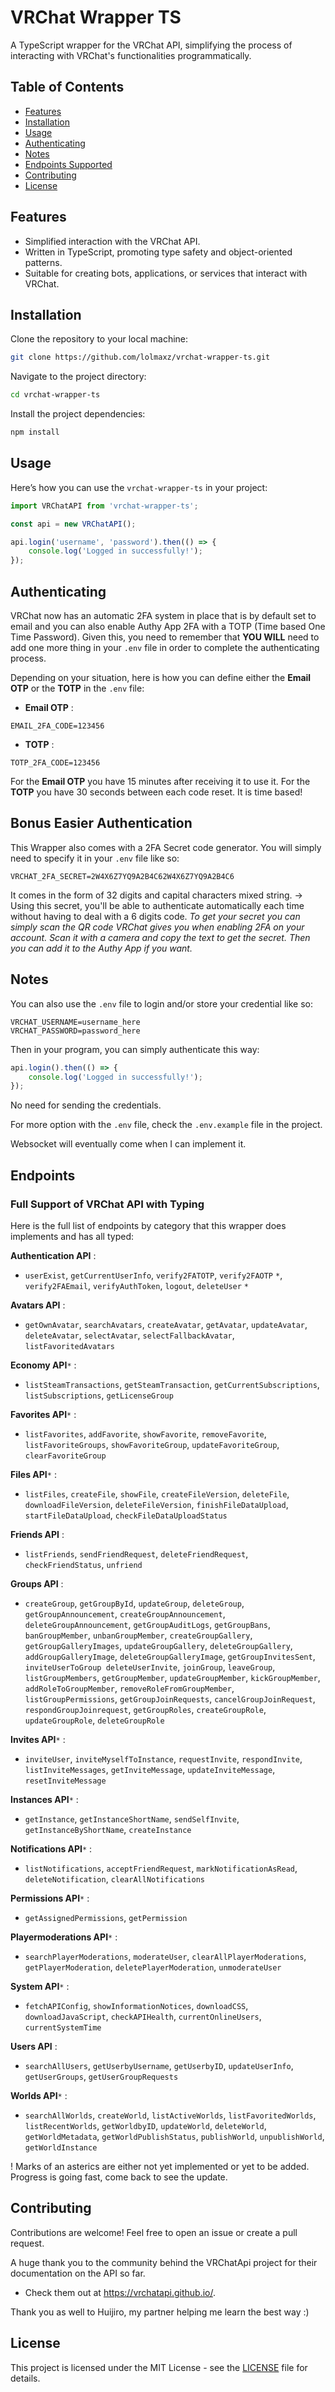 
# VRChat Wrapper TS

A TypeScript wrapper for the VRChat API, simplifying the process of interacting with VRChat's functionalities programmatically.

## Table of Contents

- [Features](#features)
- [Installation](#installation)
- [Usage](#usage)
- [Authenticating](#authenticating)
- [Notes](#notes)
- [Endpoints Supported](#endpoints)
- [Contributing](#contributing)
- [License](#license)

## Features

- Simplified interaction with the VRChat API.
- Written in TypeScript, promoting type safety and object-oriented patterns.
- Suitable for creating bots, applications, or services that interact with VRChat.

## Installation

Clone the repository to your local machine:

```bash
git clone https://github.com/lolmaxz/vrchat-wrapper-ts.git
```

Navigate to the project directory:

```bash
cd vrchat-wrapper-ts
```

Install the project dependencies:

```bash
npm install
```

## Usage

Here’s how you can use the `vrchat-wrapper-ts` in your project:

```typescript
import VRChatAPI from 'vrchat-wrapper-ts';

const api = new VRChatAPI();

api.login('username', 'password').then(() => {
    console.log('Logged in successfully!');
});
```

## Authenticating

VRChat now has an automatic 2FA system in place that is by default set to email and you can also enable Authy App 2FA with a TOTP (Time based One Time Password).
Given this, you need to remember that **YOU WILL** need to add one more thing in your `.env` file in order to complete the authenticating process.

Depending on your situation, here is how you can define either the **Email OTP** or the **TOTP** in the `.env` file:

- **Email OTP** :
```.env
EMAIL_2FA_CODE=123456
```

- **TOTP** :
```.env
TOTP_2FA_CODE=123456
```

For the **Email OTP** you have 15 minutes after receiving it to use it.
For the **TOTP** you have 30 seconds between each code reset. It is time based!

## Bonus Easier Authentication

This Wrapper also comes with a 2FA Secret code generator. You will simply need to specify it in your `.env` file like so:
```.env
VRCHAT_2FA_SECRET=2W4X6Z7YQ9A2B4C62W4X6Z7YQ9A2B4C6
```
It comes in the form of 32 digits and capital characters mixed string.
-> Using this secret, you'll be able to authenticate automatically each time without having to deal with a 6 digits code.
*To get your secret you can simply scan the QR code VRChat gives you when enabling 2FA on your account. Scan it with a camera and copy the text to get the secret. Then you can add it to the Authy App if you want.*

## Notes

You can also use the `.env` file to login and/or store your credential like so:
```text
VRCHAT_USERNAME=username_here
VRCHAT_PASSWORD=password_here
```

Then in your program, you can simply authenticate this way:
```typescript
api.login().then(() => {
    console.log('Logged in successfully!');
});
```
No need for sending the credentials.

For more option with the `.env` file, check the `.env.example` file in the project.

Websocket will eventually come when I can implement it.

## Endpoints

### Full Support of VRChat API with Typing

Here is the full list of endpoints by category that this wrapper does implements and has all typed:

**Authentication API** :

- `userExist`, `getCurrentUserInfo`, `verify2FATOTP`, `verify2FAOTP` `*`, `verify2FAEmail`, `verifyAuthToken`, `logout`, `deleteUser` `*`
    
**Avatars API** :

- `getOwnAvatar`, `searchAvatars`, `createAvatar`, `getAvatar`, `updateAvatar`, `deleteAvatar`, `selectAvatar`, `selectFallbackAvatar`, `listFavoritedAvatars`
    
**Economy API**`*` :

- `listSteamTransactions`, `getSteamTransaction`, `getCurrentSubscriptions`, `listSubscriptions`, `getLicenseGroup`
    
**Favorites API**`*` :

- `listFavorites`, `addFavorite`, `showFavorite`, `removeFavorite`, `listFavoriteGroups`, `showFavoriteGroup`, `updateFavoriteGroup`, `clearFavoriteGroup`
    
**Files API**`*` :

- `listFiles`, `createFile`, `showFile`, `createFileVersion`, `deleteFile`, `downloadFileVersion`, `deleteFileVersion`, `finishFileDataUpload`, `startFileDataUpload`, `checkFileDataUploadStatus`
    
**Friends API** :

- `listFriends`, `sendFriendRequest`, `deleteFriendRequest`, `checkFriendStatus`, `unfriend`
    
**Groups API** :

- `createGroup`, `getGroupById`, `updateGroup`, `deleteGroup`, `getGroupAnnouncement`, `createGroupAnnouncement`, `deleteGroupAnnouncement`, `getGroupAuditLogs`, `getGroupBans`, `banGroupMember`, `unbanGroupMember`, `createGroupGallery`, `getGroupGalleryImages`, `updateGroupGallery`, `deleteGroupGallery`, `addGroupGalleryImage`, `deleteGroupGalleryImage`, `getGroupInvitesSent`, `inviteUserToGroup deleteUserInvite`, `joinGroup`, `leaveGroup`, `listGroupMembers`, `getGroupMember`, `updateGroupMember`, `kickGroupMember`, `addRoleToGroupMember`, `removeRoleFromGroupMember`, `listGroupPermissions`, `getGroupJoinRequests`, `cancelGroupJoinRequest`, `respondGroupJoinrequest`, `getGroupRoles`, `createGroupRole`, `updateGroupRole`, `deleteGroupRole`
    
**Invites API**`*` :

- `inviteUser`, `inviteMyselfToInstance`, `requestInvite`, `respondInvite`, `listInviteMessages`, `getInviteMessage`, `updateInviteMessage`, `resetInviteMessage`
    
**Instances API**`*` :

- `getInstance`, `getInstanceShortName`, `sendSelfInvite`, `getInstanceByShortName`, `createInstance`
    
**Notifications API**`*` :

- `listNotifications`, `acceptFriendRequest`, `markNotificationAsRead`, `deleteNotification`, `clearAllNotifications`
    
**Permissions API**`*` :

- `getAssignedPermissions`, `getPermission`
    
**Playermoderations API**`*` :

- `searchPlayerModerations`, `moderateUser`, `clearAllPlayerModerations`, `getPlayerModeration`, `deletePlayerModeration`, `unmoderateUser`
    
**System API**`*` :

- `fetchAPIConfig`, `showInformationNotices`, `downloadCSS`, `downloadJavaScript`, `checkAPIHealth`, `currentOnlineUsers`, `currentSystemTime`
    
**Users API** :

- `searchAllUsers`, `getUserbyUsername`, `getUserbyID`, `updateUserInfo`, `getUserGroups`, `getUserGroupRequests`
    
**Worlds API**`*` :

- `searchAllWorlds`, `createWorld`, `listActiveWorlds`, `listFavoritedWorlds`, `listRecentWorlds`, `getWorldbyID`, `updateWorld`, `deleteWorld`, `getWorldMetadata`, `getWorldPublishStatus`, `publishWorld`, `unpublishWorld`, `getWorldInstance`

! Marks of an asterics are either not yet implemented or yet to be added. Progress is going fast, come back to see the update.

## Contributing

Contributions are welcome! Feel free to open an issue or create a pull request.

A huge thank you to the community behind the VRChatApi project for their documentation on the API so far.
- Check them out at <https://vrchatapi.github.io/>.

Thank you as well to Huijiro, my partner helping me learn the best way :)

## License

This project is licensed under the MIT License - see the [LICENSE](LICENSE) file for details.
